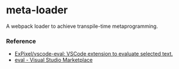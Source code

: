 meta-loader
===========
A webpack loader to achieve transpile-time metaprogramming.

### Reference
- [ExPixel/vscode-eval: VSCode extension to evaluate selected text.](https://github.com/ExPixel/vscode-eval)
- [eval - Visual Studio Marketplace](https://marketplace.visualstudio.com/items?itemName=Stormspirit.eval)
